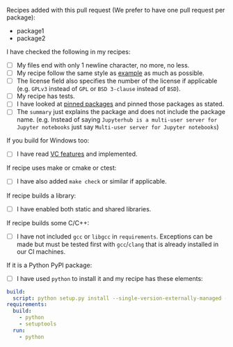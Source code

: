 Recipes added with this pull request (We prefer to have one pull request per package):
 
 - package1
 - package2
 
I have checked the following in my recipes:
* [ ] My files end with only 1 newline character, no more, no less.
* [ ] My recipe follow the same style as [example](https://github.com/conda-forge/staged-recipes/blob/master/recipes/example/meta.yaml) as much as possible.
* [ ] The license field also specifies the number of the license if applicable (e.g. `GPLv3` instead of `GPL` or `BSD 3-clause` instead of `BSD`).
* [ ] My recipe has tests.
* [ ] I have looked at [pinned packages](https://github.com/conda-forge/staged-recipes/wiki/Pinned-dependencies) and pinned those packages as stated.
* [ ] The `summary` just explains the package and does not include the package name. (e.g. Instead of saying `Jupyterhub is a multi-user server for Jupyter notebooks` just say `Multi-user server for Jupyter notebooks`)

If you build for Windows too:
* [ ] I have read [VC features](https://github.com/conda-forge/staged-recipes/wiki/VC-features) and implemented.

If recipe uses make or cmake or ctest:
* [ ] I have also added `make check` or similar if applicable.

If recipe builds a library:
* [ ] I have enabled both static and shared libraries.

If recipe builds some C/C++:
* [ ] I have not included `gcc` or `libgcc` in `requirements`. Exceptions can be made but must be tested first with `gcc`/`clang` that is already installed in our CI machines.

If it is a Python PyPI package:
* [ ] I have used `python` to install it and my recipe has these elements:
```yaml
build:
  script: python setup.py install --single-version-externally-managed --record=record.txt
requirements:
  build:
    - python
    - setuptools
  run:
    - python
```

